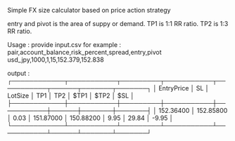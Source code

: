 Simple FX size calculator based on price action strategy

entry and pivot is the area of suppy or demand.
TP1 is 1:1 RR ratio.
TP2 is 1:3 RR ratio.

Usage :
provide input.csv for example :
pair,account_balance,risk_percent,spread,entry,pivot
usd_jpy,1000,1,15,152.379,152.838

output :
┌────────────┬───────────┬─────────┬───────────┬───────────┬──────┬───────┬───────┐
│ EntryPrice │    SL     │ LotSize │    TP1    │    TP2    │ $TP1 │ $TP2  │  $SL  │
├────────────┼───────────┼─────────┼───────────┼───────────┼──────┼───────┼───────┤
│ 152.36400  │ 152.85800 │ 0.03    │ 151.87000 │ 150.88200 │ 9.95 │ 29.84 │ -9.95 │
└────────────┴───────────┴─────────┴───────────┴───────────┴──────┴───────┴───────┘